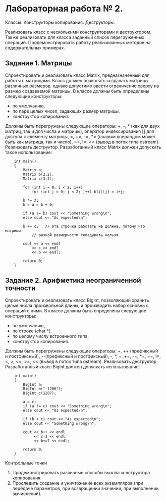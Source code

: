 Лабораторная работа № 2.
========================

Классы. Конструкторы копирования. Деструкторы.

Реализовать класс с несколькими конструкторами и деструктором. Также реализовать для класса заданный список перегруженных операций. Продемонстрировать работу реализованных методов на содержательных примерах.

Задание 1. Матрицы
------------------

Спроектировать и реализовать класс Matrix, предназначенный для работы с матрицами. Класс должен позволять создавать матрицы различных размеров, однако допустимо ввести ограничение сверху на размер создаваемой матрицы. 
В классе должны быть определены следующие конструкторы: 

- по умолчанию,
- по паре целых чисел, задающих размер матрицы,
- конструктор копирования.

Должны быть перегружены следующие операторы: +, -, * (как для двух матриц, так и для числа и матрицы), оператор индексирования [] для доступа к элементу матрицы, =, +=, -=, *= (правым операндом может быть как матрица, так и число), ==, !=, << (вывод в поток типа ostream). Реализовать деструктор.
Разработанный класс Matrix должен допускать такое использование: 

```с++
	int main() 
	{
		Matrix a;
		Matrix b(2,2);
		Matrix c(3,3);

		for (int i = 0; i < 2; i++)
			for (int j = 0; j < 2; j++) b[i][j] = i+j;

		b *= 2;
		b = a = b + b; 

		if (a != b) cout << "Something wrong\n";
		else cout << "As expected\n";
	
		b += c;   // эта строчка работать не должна, потому что матрицы
		  	// разной размерности складывать нельзя.         
	
		cout << a << endl
	     	<< c << endl
	     	<< b << endl;
	
		return 0;
	}
```
 
Задание 2. Арифметика неограниченной точности
---------------------------------------------

Спроектировать и реализовать класс BigInt, позволяющий хранить целые числа произвольной длины, и производить набор основных операций с ними. 
В классе должны быть определены следующие конструкторы: 

- по умолчанию,
- по строке (char *),
- по целому числу встроенного типа,
- конструктор копирования.

Должны быть перегружены следующие операторы: +, ++ (префиксный и постфиксный), 
--(префиксный и постфиксный), -, *, =, +=, -=, *=, ==, !=, <, >, <=, >=, << (вывод в поток типа ostream). Реализовать деструктор.
Разработанный класс BigInt должен допускать использование: 

```с++
	int main() 
	{
		BigInt a;
		BigInt b("-1206");   
		BigInt c(1207);       
	
		a = c;
		if (a != c) cout << "Something wrong\n";
		else cout << "As expected\n";
	
		if (b < c) cout << "As expected\n";
		else cout << "Something wrong\n";
		
		cout << b++ << endl
		     << c-1 << endl
		     << b+=7 << endl;
	
		return 0;
	}  
```

Контрольные точки
1.	Продемонстрировать различные способы вызова конструктора копирования. 
2.	Проследить создание и уничтожение всех экземпляров (при передаче параметров, при возвращении значений, при выполнении вычислений).

